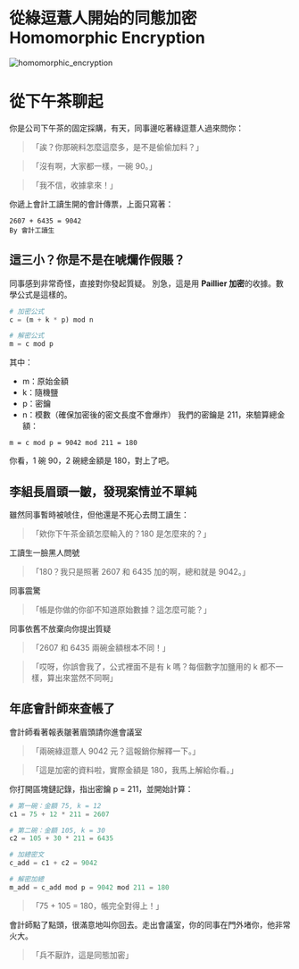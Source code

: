 # 從綠逗薏人開始的同態加密 Homomorphic Encryption
![homomorphic_encryption](https://github.com/user-attachments/assets/7703bd4d-3600-4079-83f2-6bdccd777ab9)

# 從下午茶聊起

你是公司下午茶的固定採購，有天，同事邊吃著綠逗薏人過來問你：

> 「誒？你那碗料怎麼這麼多，是不是偷偷加料？」

> 「沒有啊，大家都一樣，一碗 90。」

> 「我不信，收據拿來！」

你遞上會計工讀生開的會計傳票，上面只寫著：

```text
2607 + 6435 = 9042
By 會計工讀生
```

## 這三小？你是不是在唬爛作假賬？

同事感到非常奇怪，直接對你發起質疑。
別急，這是用 **Paillier 加密**的收據。數學公式是這樣的。

```python
# 加密公式
c = (m + k * p) mod n

# 解密公式
m = c mod p
```

其中：

* m：原始金額
* k：隨機鹽
* p：密鑰
* n：模數（確保加密後的密文長度不會爆炸）
  我們的密鑰是 211，來驗算總金額：

```text
m = c mod p = 9042 mod 211 = 180
```

你看，1 碗 90，2 碗總金額是 180，對上了吧。

## 李組長眉頭一皺，發現案情並不單純

雖然同事暫時被唬住，但他還是不死心去問工讀生：

> 「欸你下午茶金額怎麼輸入的？180 是怎麼來的？」

工讀生一臉黑人問號

> 「180？我只是照著 2607 和 6435 加的啊，總和就是 9042。」

同事震驚

> 「帳是你做的你卻不知道原始數據？這怎麼可能？」

同事依舊不放棄向你提出質疑

> 「2607 和 6435 兩碗金額根本不同！」

> 「哎呀，你誤會我了，公式裡面不是有 k 嗎？每個數字加鹽用的 k 都不一樣，算出來當然不同啊」

## 年底會計師來查帳了

會計師看著報表皺著眉頭請你進會議室

> 「兩碗綠逗薏人 9042 元？這報銷你解釋一下。」

> 「這是加密的資料啦，實際金額是 180，我馬上解給你看。」

你打開區塊鏈記錄，指出密鑰 p = 211，並開始計算：

```python
# 第一碗：金額 75, k = 12
c1 = 75 + 12 * 211 = 2607

# 第二碗：金額 105, k = 30
c2 = 105 + 30 * 211 = 6435

# 加總密文
c_add = c1 + c2 = 9042

# 解密加總
m_add = c_add mod p = 9042 mod 211 = 180
```

> 「75 + 105 = 180，帳完全對得上！」

會計師點了點頭，很滿意地叫你回去。走出會議室，你的同事在門外堵你，他非常火大。

> 「兵不厭詐，這是同態加密」
